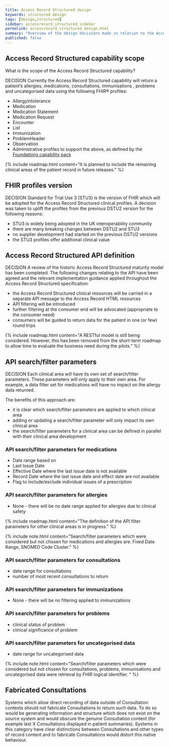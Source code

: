 ```yaml
---
title: Access Record Structured design
keywords: structured design
tags: [design,structured]
sidebar: accessrecord_structured_sidebar
permalink: accessrecord_structured_design.html
summary: "Overview of the design decisions made in relation to the Access Record Structured capability"
published: false
---
```


## Access Record Structured capability scope ##

What is the scope of the Access Record Structured capability?

<span class="label label-info">DECISION</span> Currently the Access Record Structured capability will return a patient’s allergies, medications,  consultations, immunisations , problems and uncategorised data using the following FHIR&reg; profiles:

 - AllergyIntolerance
 - Medication
 - Medication Statement
 - Medication Request
 - Encounter
 - List
 - Immunization
 - ProblemHeader
 - Observation
 - Administrative profiles to support the above, as defined by the [Foundations capability pack](foundations.html)

{% include roadmap.html content="It is planned to include the remaining clinical areas of the patient record in future releases." %}

## FHIR profiles version ##
<span class="label label-info">DECISION</span> Standard for Trial Use 3 (STU3) is the version of FHIR which will be adopted for the Access Record Structured clinical profiles. A decision was taken to uplift the profiles from the previous DSTU2 version for the following reasons:

 - STU3 is widely being adopted in the UK interoperability community
 - there are many breaking changes between DSTU2 and STU3
 - no supplier development had started on the previous DSTU2 versions
 - the STU3 profiles offer additional clinical value

## Access Record Structured API definition ##
<span class="label label-info">DECISION</span> A review of the historic Access Record Structured maturity model has been completed. The following changes relating to the API have been agreed and the relevant implementation guidance applied throughout the Access Record Structured specification:

 - the Access Record Structured clinical resources will be carried in a separate API message to the Access Record HTML resources
 - API filtering will be introduced
 - further filtering at the consumer end will be advocated (appropriate to the consumer need)
 - consumers will be guided to return data for the patient in one (or few) round trips

{% include roadmap.html content="A RESTful model is still being considered. However, this has been removed from the short-term roadmap to allow time to evaluate the business need during the pilots." %}

## API search/filter parameters ##

<span class="label label-info">DECISION</span> Each clinical area will have its own set of search/filter parameters. These parameters will only apply to their own area. For example, a data filter set for medications will have no impact on the allergy data returned.

The benefits of this approach are:

 - it is clear which search/filter parameters are applied to which clinical area
 - adding or updating a search/filter parameter will only impact its own clinical area
 - the search/filter parameters for a clinical area can be defined in parallel with their clinical area development

### API search/filter parameters for medications ###

 - Date range based on
  - Last Issue Date
  - Effective Date where the last issue date is not available
  -  Record Date where the last issue date and effect date are not available
 - Flag to include/exclude individual issues of a prescription

### API search/filter parameters for allergies ###
 - None - there will be no date range applied for allergies due to clinical safety

{% include roadmap.html content="The definition of the API filter parameters for other clinical areas is in progress." %}

{% include note.html content="Search/filter parameters which were considered but not chosen for medications and allergies are: Fixed Date Range, SNOMED Code Cluster." %}

### API search/filter parameters for consultations ###

 - date range for consultations
 - number of most recent consultations to return

### API search/filter parameters for immunizations ###

 - None - there will be no filtering applied to immunizations

### API search/filter parameters for problems ###
 - clinical status of problem
 - clinical significance of problem

### API search/filter parameters for uncategorised data ###

 - date range for uncategorised data

 {% include note.html content="Search/filter parameters which were considered but not chosen for consultations, problems, immunisations and uncategorised data were retrieval by FHIR logical identifier. " %}

## Fabricated Consultations ##

Systems which allow direct recording of data outside of Consultation contexts should not fabricate Consultations to return such data. To do so would be generating information and structure which does not exist on the source system and would obscure the genuine Consultation content (for example last X Consultations displayed in patient summaries). Systems in this category have clear distinctions between Consultations and other types of record content and to fabricate Consultations would distort this native behaviour.
